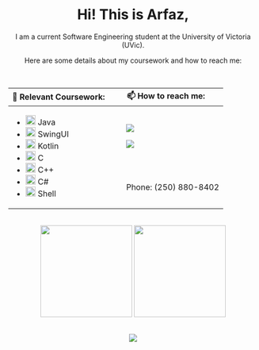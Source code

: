 <div align="center">
  <h1> Hi! This is Arfaz,</h1>
  <p>I am a current Software Engineering student at the University of Victoria (UVic).</p>
  <p>Here are some details about my coursework and how to reach me:</p>
</div>
<br>
  </table>
</div>
 
 
 <table>
    <thead>
        <tr>
            <th colspan = 1>🌱 Relevant Coursework:</th>
            <th colspan = 1>📫 How to reach me:</th>
        </tr>
    </thead>
    <tbody>
        <tr>
            <td rowspan=5>
                <ul>
                    <li><img src="https://cdn.jsdelivr.net/gh/devicons/devicon/icons/java/java-original.svg" alt="Java" width="20" height="20"> Java</li>
                    <li><img src="https://cdn.jsdelivr.net/gh/devicons/devicon/icons/java/java-original.svg" alt="Swing" width="20" height="20"> SwingUI</li>
                    <li><img src="https://cdn.jsdelivr.net/gh/devicons/devicon/icons/kotlin/kotlin-original.svg" alt="Kotlin" width="20" height="20"> Kotlin</li>
                    <li><img src="https://cdn.jsdelivr.net/gh/devicons/devicon/icons/c/c-original.svg" alt="C" width="20" height="20"> C</li>
                    <li><img src="https://cdn.jsdelivr.net/gh/devicons/devicon/icons/cplusplus/cplusplus-original.svg" alt="C++" width="20" height="20"> C++</li>
                    <li><img src="https://cdn.jsdelivr.net/gh/devicons/devicon/icons/csharp/csharp-original.svg" alt="C#" width="20" height="20"> C#</li>
                    <li><img src="https://cdn.jsdelivr.net/gh/devicons/devicon/icons/bash/bash-original.svg" alt="Shell" width="20" height="20"> Shell</li>
                </ul>
            </td>
            <td colspan=3>
              <ul><a href="https://www.linkedin.com/in/arfazhxss/"><img src="https://img.shields.io/badge/linkedin-%230077B5.svg?style=for-the-badge&logo=linkedin"></a></ul>
              <ul><a href="mailto:arfazhussain@uvic.ca"><img src="https://img.shields.io/badge/email-%23D14836.svg?style=for-the-badge&logo=gmail&logoColor=white"></a></ul>
            </td>
        </tr>
        <tr>
            <td colspan=2>
               <ul>Phone: (250) 880-8402</ul>
            </td>
        </tr>
    </tbody>
</table>


<br>
<div align="center">
  <img src="https://github-readme-stats.vercel.app/api/top-langs?username=arfazhxss&layout=compact&theme=algolia&show_icons=true" height = "185"/> </img>
  <img src="https://github-readme-stats.vercel.app/api?username=arfazhxss&theme=algolia&show_icons=true" height = "185"/>
</div>
<br>
<p align="center">
  <a href="https://www.arfazhxss.com"><img src="https://img.shields.io/badge/website-%231a73e8.svg?style=for-the-badge&logo=google-chrome&logoColor=white"></a>
  

</p>




<!---
arfazhuss/arfazhuss is a ✨ special ✨ repository because its `README.md` (this file) appears on your GitHub profile.
You can click the Preview link to take a look at your changes.
--->
